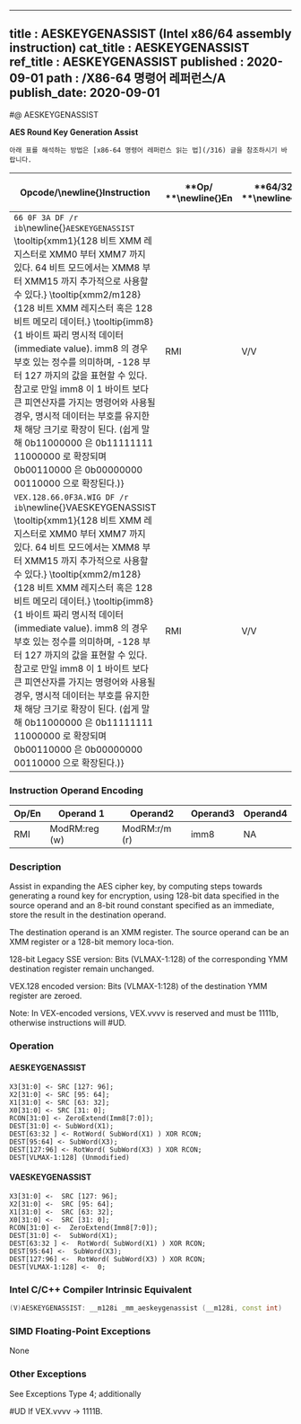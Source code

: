 ----------------------------
title : AESKEYGENASSIST (Intel x86/64 assembly instruction)
cat_title : AESKEYGENASSIST
ref_title : AESKEYGENASSIST
published : 2020-09-01
path : /X86-64 명령어 레퍼런스/A
publish_date: 2020-09-01
----------------------------


#@ AESKEYGENASSIST

**AES Round Key Generation Assist**

```lec-info
아래 표를 해석하는 방법은 [x86-64 명령어 레퍼런스 읽는 법](/316) 글을 참조하시기 바랍니다.
```

|**Opcode/**\newline{}**Instruction**|**Op/ **\newline{}**En**|**64/32-bit **\newline{}**Mode**|**CPUID **\newline{}**Feature **\newline{}**Flag**|**Description**|
|------------------------------------|------------------------|--------------------------------|--------------------------------------------------|---------------|
|`66 0F 3A DF /r ib`\newline{}`AESKEYGENASSIST` \tooltip{xmm1}{128 비트 XMM 레지스터로 XMM0 부터 XMM7 까지 있다. 64 비트 모드에서는 XMM8 부터 XMM15 까지 추가적으로 사용할 수 있다.} \tooltip{xmm2/m128}{128 비트 XMM 레지스터 혹은 128 비트 메모리 데이터.} \tooltip{imm8}{1 바이트 짜리 명시적 데이터 (immediate value). imm8 의 경우 부호 있는 정수를 의미하며, -128 부터 127 까지의 값을 표현할 수 있다. 참고로 만일 imm8 이 1 바이트 보다 큰 피연산자를 가지는 명령어와 사용될 경우, 명시적 데이터는 부호를 유지한채 해당 크기로 확장이 된다. (쉽게 말해 0b11000000 은 0b11111111 11000000 로 확장되며 0b00110000 은 0b00000000 00110000 으로 확장된다.)} |RMI|V/V|AES|Assist in AES round key generation using an 8 bits Round Constant (RCON) specified in the immediate byte, operating on 128 bits of data specified in xmm2/m128 and stores the result in xmm1.|
|`VEX.128.66.0F3A.WIG DF /r ib`\newline{}VAESKEYGENASSIST \tooltip{xmm1}{128 비트 XMM 레지스터로 XMM0 부터 XMM7 까지 있다. 64 비트 모드에서는 XMM8 부터 XMM15 까지 추가적으로 사용할 수 있다.} \tooltip{xmm2/m128}{128 비트 XMM 레지스터 혹은 128 비트 메모리 데이터.} \tooltip{imm8}{1 바이트 짜리 명시적 데이터 (immediate value). imm8 의 경우 부호 있는 정수를 의미하며, -128 부터 127 까지의 값을 표현할 수 있다. 참고로 만일 imm8 이 1 바이트 보다 큰 피연산자를 가지는 명령어와 사용될 경우, 명시적 데이터는 부호를 유지한채 해당 크기로 확장이 된다. (쉽게 말해 0b11000000 은 0b11111111 11000000 로 확장되며 0b00110000 은 0b00000000 00110000 으로 확장된다.)} |RMI|V/V|Both AES andAVX flags|Assist in AES round key generation using 8 bits Round Constant (RCON) specified in the immediate byte, operating on 128 bits of data specified in xmm2/m128 and stores the result in xmm1.|
### Instruction Operand Encoding


|Op/En|Operand 1|Operand2|Operand3|Operand4|
|-----|---------|--------|--------|--------|
|RMI|ModRM:reg (w)|ModRM:r/m (r)|imm8|NA|
### Description


Assist in expanding the AES cipher key, by computing steps towards generating a round key for encryption, using 128-bit data specified in the source operand and an 8-bit round constant specified as an immediate, store the result in the destination operand.

The destination operand is an XMM register. The source operand can be an XMM register or a 128-bit memory loca-tion.

128-bit Legacy SSE version: Bits (VLMAX-1:128) of the corresponding YMM destination register remain unchanged.

VEX.128 encoded version: Bits (VLMAX-1:128) of the destination YMM register are zeroed.

Note: In VEX-encoded versions, VEX.vvvv is reserved and must be 1111b, otherwise instructions will #UD.


### Operation
#### AESKEYGENASSIST
```info-verb
X3[31:0] <- SRC [127: 96];
X2[31:0] <- SRC [95: 64];
X1[31:0] <- SRC [63: 32];
X0[31:0] <- SRC [31: 0];
RCON[31:0] <- ZeroExtend(Imm8[7:0]);
DEST[31:0] <- SubWord(X1);
DEST[63:32 ] <- RotWord( SubWord(X1) ) XOR RCON;
DEST[95:64] <- SubWord(X3);
DEST[127:96] <- RotWord( SubWord(X3) ) XOR RCON;
DEST[VLMAX-1:128] (Unmodified)
```
#### VAESKEYGENASSIST 
```info-verb
X3[31:0] <-  SRC [127: 96];
X2[31:0] <-  SRC [95: 64];
X1[31:0] <-  SRC [63: 32];
X0[31:0] <-  SRC [31: 0];
RCON[31:0] <-  ZeroExtend(Imm8[7:0]);
DEST[31:0] <-  SubWord(X1);
DEST[63:32 ] <-  RotWord( SubWord(X1) ) XOR RCON;
DEST[95:64] <-  SubWord(X3);
DEST[127:96] <-  RotWord( SubWord(X3) ) XOR RCON;
DEST[VLMAX-1:128] <-  0;
```

### Intel C/C++ Compiler Intrinsic Equivalent

```cpp
(V)AESKEYGENASSIST: __m128i _mm_aeskeygenassist (__m128i, const int)
```
### SIMD Floating-Point Exceptions


None

### Other Exceptions


See Exceptions Type 4; additionally

#UD If VEX.vvvv ->  1111B.

